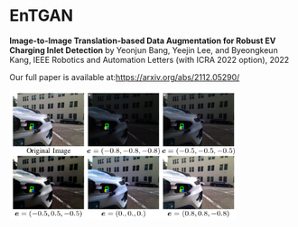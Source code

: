 # EnTGAN
**Image-to-Image Translation-based Data Augmentation for Robust EV Charging Inlet Detection**
by Yeonjun Bang, Yeejin Lee, and Byeongkeun Kang, IEEE Robotics and Automation Letters (with ICRA 2022 option), 2022

Our full paper is available at:<https://arxiv.org/abs/2112.05290/>

<img src="https://github.com/HappyBang-ai/EnTGAN/blob/main/figure/figure1.png" width="80%">
